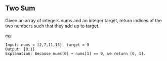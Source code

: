 ## Two Sum

Given an array of integers nums and an integer target, return indices of the two numbers such that they add up to target.

eg:
```
Input: nums = [2,7,11,15], target = 9
Output: [0,1]
Explanation: Because nums[0] + nums[1] == 9, we return [0, 1].
```
